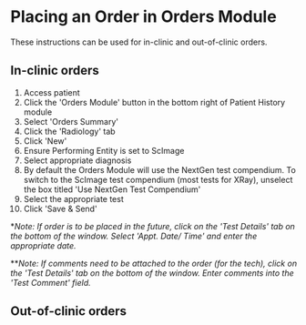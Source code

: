 # Placing an Order in Orders Module

These instructions can be used for in-clinic and out-of-clinic orders.

## In-clinic orders

1. Access patient
2. Click the 'Orders Module' button in the bottom right of Patient History module
3. Select 'Orders Summary'
4. Click the 'Radiology' tab
5. Click 'New'
6. Ensure Performing Entity is set to ScImage
7. Select appropriate diagnosis
8. By default the Orders Module will use the NextGen test compendium. To switch to the ScImage test compendium (most tests for XRay), unselect the box titled 'Use NextGen Test Compendium'
9. Select the appropriate test
10. Click 'Save & Send'

**Note: If order is to be placed in the future, click on the 'Test Details' tab on the bottom of the window. Select 'Appt. Date/ Time' and enter the appropriate date.*

***Note: If comments need to be attached to the order (for the tech), click on the 'Test Details' tab on the bottom of the window. Enter comments into the 'Test Comment' field.*

## Out-of-clinic orders
